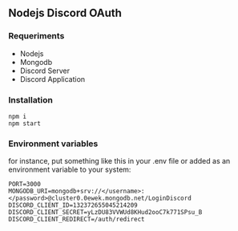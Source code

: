 ## Nodejs Discord OAuth

### Requeriments

- Nodejs
- Mongodb
- Discord Server
- Discord Application

### Installation

```
npm i
npm start
```

### Environment variables

for instance, put something like this in your .env file or added as an environment variable to your system:

```
PORT=3000
MONGODB_URI=mongodb+srv://</username>:</password>@cluster0.0ewek.mongodb.net/LoginDiscord
DISCORD_CLIENT_ID=132372655045214209
DISCORD_CLIENT_SECRET=yLzDU83VVWUd8KHud2ooC7k771SPsu_B
DISCORD_CLIENT_REDIRECT=/auth/redirect
```
